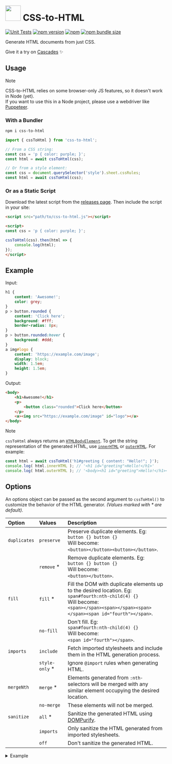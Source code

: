 # <img width="48" src="https://github.com/Cascades-CSS/CSS-to-HTML/raw/main/assets/logo.svg"> CSS-to-HTML

[![Unit Tests](https://github.com/CSS-Canvas/CSS-to-HTML/actions/workflows/unit-tests.yml/badge.svg)](https://github.com/CSS-Canvas/CSS-to-HTML/actions/workflows/unit-tests.yml) [![npm version](https://badge.fury.io/js/css-to-html.svg)](https://www.npmjs.com/package/css-to-html) [![npm](https://img.shields.io/npm/dt/css-to-html)](https://www.npmjs.com/package/css-to-html) [![npm bundle size](https://img.shields.io/bundlephobia/min/css-to-html)](https://www.npmjs.com/package/css-to-html)

Generate HTML documents from just CSS.

Give it a try on [Cascades](https://demo.cascades.app/) ✨


## Usage

> [!NOTE]
> CSS-to-HTML relies on some browser-only JS features, so it doesn't work in Node (yet).  
> If you want to use this in a Node project, please use a webdriver like [Puppeteer](https://pptr.dev/).

### With a Bundler

```sh
npm i css-to-html
```

```js
import { cssToHtml } from 'css-to-html';

// From a CSS string:
const css = 'p { color: purple; }';
const html = await cssToHtml(css);

// Or from a style element:
const css = document.querySelector('style').sheet.cssRules;
const html = await cssToHtml(css);
```

### Or as a Static Script

Download the latest script from the [releases page](https://github.com/Cascades-CSS/CSS-to-HTML/releases). Then include the script in your site:

```html
<script src="path/to/css-to-html.js"></script>

<script>
const css = 'p { color: purple; }';

cssToHtml(css).then(html => {
    console.log(html);
});
</script>
```


## Example

Input:
```css
h1 {
    content: 'Awesome!';
    color: grey;
}
p > button.rounded {
    content: 'Click here';
    background: #fff;
    border-radius: 8px;
}
p > button.rounded:hover {
    background: #ddd;
}
a img#logo {
    content: 'https://example.com/image';
    display: block;
    width: 1.5em;
    height: 1.5em;
}
```

Output:
```html
<body>
    <h1>Awesome!</h1>
    <p>
        <button class="rounded">Click here</button>
    </p>
    <a><img src="https://example.com/image" id="logo"></a>
</body>
```

> [!NOTE]
> `cssToHtml` always returns an [`HTMLBodyElement`](https://developer.mozilla.org/en-US/docs/Web/API/HTMLBodyElement). To get the string representation of the generated HTML, use [`innerHTML`](https://developer.mozilla.org/en-US/docs/Web/API/Element/innerHTML) or [`outerHTML`](https://developer.mozilla.org/en-US/docs/Web/API/Element/outerHTML). For example:
>
> ```js
> const html = await cssToHtml('h1#greeting { content: "Hello!"; }');
> console.log( html.innerHTML ); // '<h1 id="greeting">Hello!</h1>'
> console.log( html.outerHTML ); // '<body><h1 id="greeting">Hello!</h1></body>'
> ```


## Options

An options object can be passed as the second argument to `cssToHtml()` to customize the behavior of the HTML generator. _(Values marked with * are default)._

| Option       | Values         | Description |
| :----------- | :------------- | :---------- |
| `duplicates` | `preserve`     | Preserve duplicate elements. Eg: <br/> `button {} button {}` <br/> Will become: <br/> `<button></button><button></button>`. |
|              | `remove`     * | Remove duplicate elements. Eg: <br/> `button {} button {}` <br/> Will become: <br/> `<button></button>`. |
| `fill`       | `fill`       * | Fill the DOM with duplicate elements up to the desired location. Eg: <br/> `span#fourth:nth-child(4) {}` <br/> Will become: <br/> `<span></span><span></span><span></span><span id="fourth"></span>`. |
|              | `no-fill`      | Don't fill. Eg: <br/> `span#fourth:nth-child(4) {}` <br/> Will become: <br/> `<span id="fourth"></span>`. |
| `imports`    | `include`      | Fetch imported stylesheets and include them in the HTML generation process. |
|              | `style-only` * | Ignore `@import` rules when generating HTML. |
| `mergeNth`   | `merge`      * | Elements generated from `:nth-` selectors will be merged with any similar element occupying the desired location. |
|              | `no-merge`     | These elements will not be merged. |
| `sanitize`   | `all`        * | Sanitize the generated HTML using [DOMPurify](https://github.com/cure53/DOMPurify). |
|              | `imports`      | Only sanitize the HTML generated from imported stylesheets. |
|              | `off`          | Don't sanitize the generated HTML. |

<details>
<summary>Example</summary>

```js
import { cssToHtml, type Options } from 'css-to-html';

// An example options object (populated with default values).
const options: Options = {
    duplicates: 'remove',
    fill: 'fill',
    imports: 'style-only',
    mergeNth: 'merge',
    sanitize: 'all'
};

const css = 'p { color: purple; }';
const html = await cssToHtml(css, options);
```
</details>
